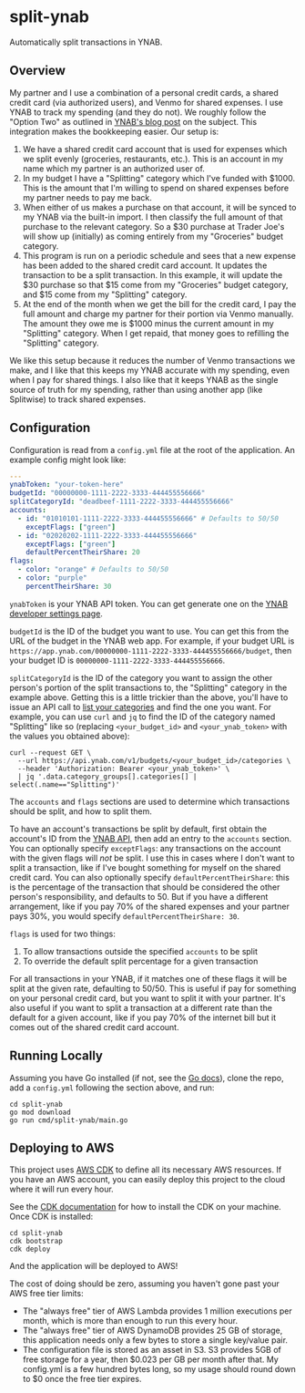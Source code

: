 # split-ynab

Automatically split transactions in YNAB.

## Overview

My partner and I use a combination of a personal credit cards, a shared credit card (via authorized users), and Venmo
for shared expenses. I use YNAB to track my spending (and they do not). We roughly follow the "Option Two" as outlined
in [YNAB's blog post](https://support.ynab.com/en_us/splitwise-and-ynab-a-guide-H1GwOyuCq#register) on the subject.
This integration makes the bookkeeping easier. Our setup is:

1. We have a shared credit card account that is used for expenses which we split evenly (groceries, restaurants, etc.).
   This is an account in my name which my partner is an authorized user of.
1. In my budget I have a "Splitting" category which I've funded with $1000. This is the amount that I'm willing to spend
   on shared expenses before my partner needs to pay me back.
1. When either of us makes a purchase on that account, it will be synced to my YNAB via the built-in import. I then
   classify the full amount of that purchase to the relevant category. So a $30 purchase at Trader Joe's will show up
   (initially) as coming entirely from my "Groceries" budget category.
1. This program is run on a periodic schedule and sees that a new expense has been added to the shared credit card
   account. It updates the transaction to be a split transaction. In this example, it will update the $30 purchase so
   that $15 come from my "Groceries" budget category, and $15 come from my "Splitting" category.
1. At the end of the month when we get the bill for the credit card, I pay the full amount and charge my partner for
   their portion via Venmo manually. The amount they owe me is $1000 minus the current amount in my "Splitting"
   category. When I get repaid, that money goes to refilling the "Splitting" category.

We like this setup because it reduces the number of Venmo transactions we make, and I like that this keeps my YNAB
accurate with my spending, even when I pay for shared things. I also like that it keeps YNAB as the single source of
truth for my spending, rather than using another app (like Splitwise) to track shared expenses.

## Configuration

Configuration is read from a `config.yml` file at the root of the application. An example config might look like:

```yaml
---
ynabToken: "your-token-here"
budgetId: "00000000-1111-2222-3333-444455556666"
splitCategoryId: "deadbeef-1111-2222-3333-444455556666"
accounts:
  - id: "01010101-1111-2222-3333-444455556666" # Defaults to 50/50
    exceptFlags: ["green"]
  - id: "02020202-1111-2222-3333-444455556666"
    exceptFlags: ["green"]
    defaultPercentTheirShare: 20
flags:
  - color: "orange" # Defaults to 50/50
  - color: "purple"
    percentTheirShare: 30
```

`ynabToken` is your YNAB API token. You can get generate one on the
[YNAB developer settings page](https://app.ynab.com/settings/developer).

`budgetId` is the ID of the budget you want to use. You can get this from the URL of the budget in the YNAB web app. For
example, if your budget URL is `https://app.ynab.com/00000000-1111-2222-3333-444455556666/budget`, then your budget ID
is `00000000-1111-2222-3333-444455556666`.

`splitCategoryId` is the ID of the category you want to assign the other person's portion of the split transactions to,
the "Splitting" category in the example above. Getting this is a little trickier than the above, you'll have to issue
an API call to [list your categories](https://api.ynab.com/v1#/Categories/getCategories) and find the one you want.
For example, you can use `curl` and `jq` to find the ID of the category named "Splitting" like so (replacing
`<your_budget_id>` and `<your_ynab_token>` with the values you obtained above):

```shell
curl --request GET \
  --url https://api.ynab.com/v1/budgets/<your_budget_id>/categories \
  --header 'Authorization: Bearer <your_ynab_token>' \
  | jq '.data.category_groups[].categories[] | select(.name=="Splitting")'
```

The `accounts` and `flags` sections are used to determine which transactions should be split, and how to split them.

To have an account's transactions be split by default, first obtain the account's ID from the
[YNAB API](https://api.ynab.com/v1#/Accounts/getAccounts), then add an entry to the `accounts` section. You can
optionally specify `exceptFlags`: any transactions on the account with the given flags will _not_ be split. I use this
in cases where I don't want to split a transaction, like if I've bought something for myself on the shared credit card.
You can also optionally specify `defaultPercentTheirShare`: this is the percentage of the transaction that should be
considered the other person's responsibility, and defaults to 50. But if you have a different arrangement, like if you
pay 70% of the shared expenses and your partner pays 30%, you would specify `defaultPercentTheirShare: 30`.

`flags` is used for two things:

1. To allow transactions outside the specified `accounts` to be split
1. To override the default split percentage for a given transaction

For all transactions in your YNAB, if it matches one of these flags it will be split at the given rate, defaulting to
50/50. This is useful if pay for something on your personal credit card, but you want to split it with your partner.
It's also useful if you want to split a transaction at a different rate than the default for a given account, like if
you pay 70% of the internet bill but it comes out of the shared credit card account.

## Running Locally

Assuming you have Go installed (if not, see the [Go docs](https://go.dev/doc/install)), clone the repo, add a
`config.yml` following the section above, and run:

```shell
cd split-ynab
go mod download
go run cmd/split-ynab/main.go
```

## Deploying to AWS

This project uses [AWS CDK](https://aws.amazon.com/cdk/) to define all its necessary AWS resources. If you have an AWS
account, you can easily deploy this project to the cloud where it will run every hour.

See the
[CDK documentation](https://docs.aws.amazon.com/cdk/v2/guide/getting_started.html#getting_started_prerequisites) for how
to install the CDK on your machine. Once CDK is installed:

```shell
cd split-ynab
cdk bootstrap
cdk deploy
```

And the application will be deployed to AWS!

The cost of doing should be zero, assuming you haven't gone past your AWS free tier limits:

- The "always free" tier of AWS Lambda provides 1 million executions per month, which is more than enough to run this
  every hour.
- The "always free" tier of AWS DynamoDB provides 25 GB of storage, this application needs only a few bytes to store a
  single key/value pair.
- The configuration file is stored as an asset in S3. S3 provides 5GB of free storage for a year, then $0.023 per GB
  per month after that. My config.yml is a few hundred bytes long, so my usage should round down to $0 once the free
  tier expires.
